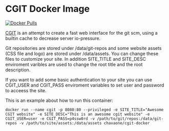 
CGIT Docker Image
====================
[![Docker Pulls](https://img.shields.io/docker/pulls/chavaone/cgit-docker.svg?maxAge=2592000)](https://hub.docker.com/r/chavaone/cgit-docker/)

[CGIT](http://git.zx2c4.com/cgit/) is an attempt to create a fast web interface for the git scm, using a builtin cache to decrease server io-pressure.

Git repositories are stored under /data/git-repos and some website assets (CSS file and logo) are stored under /data/assets. You can change these files to customize your site. In addition SITE_TITLE and SITE_DESC enviroment varibles are used to change the root title and the root description.

If you want to add some basic authentication to your site you can use CGIT_USER and CGIT_PASS enviroment variables to set user and password to acceess the site.

This is an example about how to run this container:

    docker run --name cgit -p 8080:80 --privileged -e SITE_TITLE="Awesome CGIT website" -e SITE_DESC="This is an awesome cgit website" -e CGIT_USER=user -e CGIT_PASS=p4ssw0rd -v /path/to/git/repos:/data/git-repos -v /path/to/site/assets:/data/assets chavaone/cgit-docker
